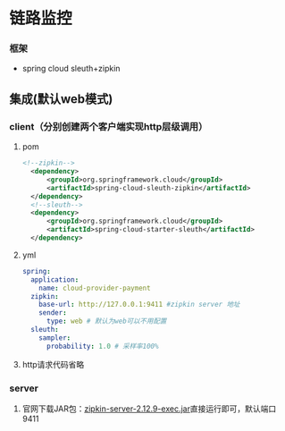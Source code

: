# 链路监控

### 框架
- spring cloud sleuth+zipkin

## 集成(默认web模式)
### client（分别创建两个客户端实现http层级调用）
1. pom
   ```xml
   <!--zipkin-->
     <dependency>
         <groupId>org.springframework.cloud</groupId>
         <artifactId>spring-cloud-sleuth-zipkin</artifactId>
     </dependency>
     <!--sleuth-->
     <dependency>
         <groupId>org.springframework.cloud</groupId>
         <artifactId>spring-cloud-starter-sleuth</artifactId>
     </dependency>
   ```
2. yml
   ```yml
   spring:
     application:
       name: cloud-provider-payment
     zipkin:
       base-url: http://127.0.0.1:9411 #zipkin server 地址
       sender:
         type: web # 默认为web可以不用配置
     sleuth:
       sampler:
         probability: 1.0 # 采样率100%
   ```
3. http请求代码省略

### server

1. 官网下载JAR包：[zipkin-server-2.12.9-exec.jar](https://dl.bintray.com/openzipkin/maven/io/zipkin/java/zipkin-server)直接运行即可，默认端口9411
